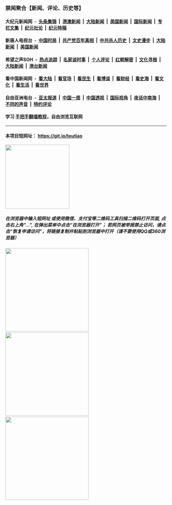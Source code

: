 ### 禁闻聚合【新闻、评论、历史等】

#### 大纪元新闻网 &nbsp;-&nbsp; [头条集锦](indexes/E头条集锦.md?t=02141833) &nbsp;|&nbsp; [港澳新闻](indexes/E港澳新闻.md?t=02141833)  &nbsp;|&nbsp; [大陆新闻](indexes/E大陆新闻.md?t=02141833) &nbsp;|&nbsp; [美国新闻](indexes/E美国新闻.md?t=02141833) &nbsp;|&nbsp; [国际新闻](indexes/E国际新闻.md?t=02141833) &nbsp;|&nbsp; [专栏文集](indexes/E专栏文集.md?t=02141833) &nbsp;|&nbsp; [纪元社论](indexes/E纪元社论.md?t=02141833) &nbsp;|&nbsp; [纪元特稿](indexes/E纪元特稿.md?t=02141833) 

#### 新唐人电视台 &nbsp;-&nbsp; [中国时局](indexes/N中国时局.md?t=02141833) &nbsp;|&nbsp; [共产党百年真相](indexes/N共产党百年真相.md?t=02141833) &nbsp;|&nbsp; [中共杀人历史](indexes/N中共杀人历史.md?t=02141833) &nbsp;|&nbsp; [文史漫步](indexes/N文史漫步.md?t=02141833) &nbsp;|&nbsp; [大陆新闻](indexes/N大陆新闻.md?t=02141833) &nbsp;|&nbsp; [美国新闻](indexes/N美国新闻.md?t=02141833)

#### 希望之声SOH &nbsp;-&nbsp; [热点追踪](indexes/H热点追踪.md?t=02141833) &nbsp;|&nbsp; [名家谈时事](indexes/H名家谈时事.md?t=02141833) &nbsp;|&nbsp; [个人评论](indexes/H个人评论.md?t=02141833)  &nbsp;|&nbsp; [红朝解密](indexes/H红朝解密.md?t=02141833) &nbsp;|&nbsp; [文化寻根](indexes/H文化寻根.md?t=02141833) &nbsp;|&nbsp; [大陆新闻](indexes/H大陆新闻.md?t=02141833) &nbsp;|&nbsp; [港台新闻](indexes/H港台新闻.md?t=02141833)

#### 看中国新闻网 &nbsp;-&nbsp; [看大陆](indexes/S看大陆.md?t=02141833) &nbsp;|&nbsp; [看官场](indexes/S看官场.md?t=02141833) &nbsp;|&nbsp; [看民生](indexes/S看民生.md?t=02141833)  &nbsp;|&nbsp; [看博谈](indexes/S看博谈.md?t=02141833) &nbsp;|&nbsp; [看财经](indexes/S看财经.md?t=02141833) &nbsp;|&nbsp; [看史海](indexes/S看史海.md?t=02141833) &nbsp;|&nbsp; [看文化](indexes/S看文化.md?t=02141833) &nbsp;|&nbsp; [看生活](indexes/S看生活.md?t=02141833) &nbsp;|&nbsp; [看世界](indexes/S看世界.md?t=02141833)

#### 自由亚洲电台 &nbsp;-&nbsp; [亚太报道](indexes/R亚太报道.md?t=02141833) &nbsp;|&nbsp; [中国一周](indexes/R中国一周.md?t=02141833) &nbsp;|&nbsp; [中国透视](indexes/R中国透视.md?t=02141833)  &nbsp;|&nbsp; [国际视角](indexes/R国际视角.md?t=02141833) &nbsp;|&nbsp; [夜话中南海](indexes/R夜话中南海.md?t=02141833) &nbsp;|&nbsp; [不同的声音](indexes/R不同的声音.md?t=02141833) &nbsp;|&nbsp; [特约评论](indexes/R特约评论.md?t=02141833)

#### 学习 [手把手翻墙教程](https://github.com/gfw-breaker/guides/wiki)，自由浏览互联网

----

#### 本项目短网址： https://git.io/toutiao
<img src="https://raw.githubusercontent.com/gfw-breaker/banned-news/master/scripts/img/qr.png" width="200px"/>  

##### 在浏览器中输入短网址 或使用微信、支付宝等二维码工具扫描二维码打开页面, 点击右上角"...", 在弹出菜单中点击“在浏览器打开”； 若网页被举报禁止访问，请点击“恢复申请访问”，将链接复制并粘贴到浏览器中打开（请不要使用QQ或360浏览器）

<img src="https://raw.githubusercontent.com/gfw-breaker/banned-news/master/scripts/img/1.png" width="260px"/> &nbsp; <img src="https://raw.githubusercontent.com/gfw-breaker/banned-news/master/scripts/img/2.png" width="260px"/> &nbsp; <img src="https://raw.githubusercontent.com/gfw-breaker/banned-news/master/scripts/img/3.png" width="260px"/>
